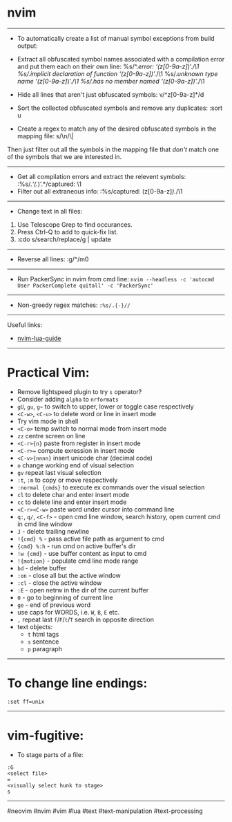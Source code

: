 # nvim

-------------------------------------------------------------------------------

- To automatically create a list of manual symbol exceptions from build output:

- Extract all obfuscated symbol names associated with a compilation error and
  put them each on their own line:
%s/^.*error: ‘\(z[0-9a-z]*\)’.*/\1
%s/.*implicit declaration of function ‘\(z[0-9a-z]*\)’.*/\1
%s/.*unknown type name ‘\(z[0-9a-z]*\)’.*/\1
%s/.*has no member named ‘\(z[0-9a-z]*\)’.*/\1

- Hide all lines that aren't just obfuscated symbols:
v/^z[0-9a-z]*/d

- Sort the collected obfuscated symbols and remove any duplicates:
:sort u

- Create a regex to match any of the desired obfuscated symbols in the mapping file:
s/\n/\\|

Then just filter out all the symbols in the mapping file that _don't_ match one of the symbols that we are interested in.

-------------------------------------------------------------------------------

- Get all compilation errors and extract the relevent symbols:
:%s/.*‘\(.*\)’.*/captured: \1
- Filter out all extraneous info:
:%s/captured: \(z[0-9a-z]*\).*/\1

-------------------------------------------------------------------------------

- Change text in all files:
1. Use Telescope Grep to find occurances.
2. Press Ctrl-Q to add to quick-fix list.
3. :cdo s/search/replace/g | update

-------------------------------------------------------------------------------

- Reverse all lines:
:g/^/m0

-------------------------------------------------------------------------------

- Run PackerSync in nvim from cmd line:
`nvim --headless -c 'autocmd User PackerComplete quitall' -c 'PackerSync'`

-------------------------------------------------------------------------------

- Non-greedy regex matches:
`:%s/.{-}//`

-------------------------------------------------------------------------------

Useful links:
- [nvim-lua-guide](https://github.com/nanotee/nvim-lua-guide)

-------------------------------------------------------------------------------

# Practical Vim:
- Remove lightspeed plugin to try `s` operator?
- Consider adding `alpha` to `nrformats`
- `gU`, `gu`, `g~` to switch to upper, lower or toggle case respectively
- `<C-w>`, `<C-u>` to delete word or line in insert mode
- Try vim mode in shell
- `<C-o>` temp switch to normal mode from insert mode
- `zz` centre screen on line
- `<C-r>{n}` paste from register in insert mode
- `<C-r>=` compute exression in insert mode
- `<C-v>{nnnn}` insert unicode char (decimal code)
- `o` change working end of visual selection
- `gv` repeat last visual selection
- `:t`, `:m` to copy or move respectively
- `:normal {cmds}` to execute ex commands over the visual selection
- `cl` to delete char and enter insert mode
- `cc` to delete line and enter insert mode
- `<C-r><C-w>` paste word under cursor into command line
- `q:`, `q/`, `<C-f>` - open cmd line window, search history, open current cmd in cmd line window
- `J` - delete trailing newline
- `!{cmd} %` - pass active file path as argument to cmd
- `{cmd} %:h` - run cmd on active buffer's dir
- `!w {cmd}` - use buffer content as input to cmd
- `!{motion}` - populate cmd line mode range
- `bd` - delete buffer
- `:on` - close all but the active window
- `:cl` - close the active window
- `:E` - open netrw in the dir of the current buffer
- `0` - go to beginning of current line
- `ge` - end of previous word
- use caps for WORDS, i.e. `W`, `B`, `E` etc.
- `,` repeat last `f`/`F`/`t`/`T` search in opposite direction
- text objects:
  - `t` html tags
  - `s` sentence
  - `p` paragraph

-------------------------------------------------------------------------------

# To change line endings:
```
:set ff=unix
```

-------------------------------------------------------------------------------

# vim-fugitive:
- To stage parts of a file:
```
:G
<select file>
=
<visually select hunk to stage>
s
```

-------------------------------------------------------------------------------

#neovim #nvim #vim #lua #text #text-manipulation #text-processing

